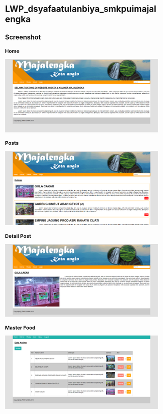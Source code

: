 # LWP_dsyafaatulanbiya_smkpuimajalengka
## Screenshot
### Home
![Home](screenshot_home.png)
### Posts
![Posts](screenshot_posts.png)
### Detail Post
![Detail Post](screenshot_detail_post.png)
### Master Food
![Master Food](screenshot_master_food.png)
